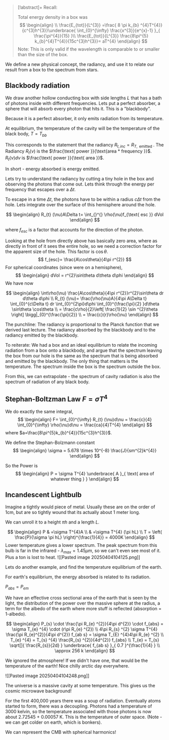 
>[!abstract]+ Recall: 
>
>Total energy density in a box was
$$
\begin{align} \\
\frac{E_{tot}}{L^{3}} =\frac{ 8 \pi k_{b} ^{4}T^{4}}{c^{3}h^{3}}\underbrace{ \int_{0}^{\infty} \frac{x^{3}}{e^{x}-1} }_{ \frac{\pi^{4}}{15} }\\ 
 \frac{E_{tot}}{L^{3}} \frac{8\pi^{5} k_{b}^{4}T^{4}}{15c^{3}h^{3}}= aT^{4}
\end{align}
$$
> Note: This is only valid if the wavelength is comparable to or smaller than the size of the box. 
> 

We define a new physical concept, the radiancy, and use it to relate our result from a box to the spectrum from stars.

## Blackbody radiation


We draw another hollow conducting box with side lengths $L$ that has a bath of photons inside with different frequencies. Lets put a perfect absorber, a sphere that will absorb every photon that hits it. This is a "blackbody". 

Because it is a perfect absorber, it only emits radiation from its temperature. 

At equilibrium, the temperature of the cavity will be the temperature of the black body, $T=T_{bb}$

This corresponds to the statement that the radiancy $R_{t,inc}=R_{T,\text{ emitted }}$.
The Radiancy $R_{t}(\nu)$ is the $\frac{\text{ power }}{\text{area * frequency }}$. 
$R_{t}(\nu)d\nu$ is $\frac{\text{ power }}{\text{ area }}$.

In short - energy absorbed is energy emitted. 

Lets try to understand the radiancy by cutting a tiny hole in the box and observing the photons that come out. Lets think through the energy per frequency that escapes over a $\Delta t$. 

To escape in a time $\Delta t$, the photons have to be within a radius $c\Delta t$ from the hole. Lets integrate over the surface of this hemisphere around the hole.

$$
\begin{align}
R_{t} (\nu)A\Delta t= \int_{}^{} \rho(\nu)f_{\text{ esc }} dVol
\end{align}
$$

where $f_{esc}$ is a factor that accounts for the direction of the photon. 

Looking at the hole from directly above has basically zero area, where as directly in front of it sees the entire hole, so we need a correction factor for the apparent size of the hole. This factor is $\cos\theta$. 
$$
f_{esc}= \frac{A\cos\theta}{4\pi r^{2}}
$$
For spherical coordinates (since were on a hemisphere),
$$
\begin{align}
dVol = r^{2}\sin\theta d\theta d\phi
\end{align}
$$
We have now

$$
\begin{align}
\int\rho(\nu) \frac{A\cos\theta}{4\pi r^{2}}r^{2}\sin\theta dr d\theta d\phi \\
R_{t} (\nu)= \frac{\rho(\nu)A}{4\pi A\Delta t} \int_{0}^{c\Delta t} dr \int_{0}^{2\pi}d\phi \int_{0}^{\frac{\pi}{2} }d\theta \sin\theta \cos\theta \\
= \frac{c\rho}{2}\left[ \frac{1}{2} \sin ^{2}\theta \right] \bigg|_{0}^{\frac{\pi}{2}} \\
= \frac{c}{r}\rho(\nu)  
\end{align}
$$

The punchline: The radiancy is proportional to the Planck function that we derived last lecture. The radiancy absorbed by the blackbody and to the radiancy emitted by the blackbody. 

To reiterate: We had a box and an ideal equilibrium to relate the incoming radiation from a box onto a blackbody, and argue that the spectrum leaving the box from our hole is the same as the spectrum that is being absorbed and emitted by the blackbody. The only thing that matters is the temperature. The spectrum inside the box is the spectrum outside the box. 

From this, we can extrapolate - the spectrum of cavity radiation is also the spectrum of radiation of any black body.


## Stephan-Boltzman Law $F=\sigma T^{4}$
We do exactly the same integral,
$$
\begin{align}
F= \int_{0}^{\infty} R_{t} (\nu)d\nu = \frac{c}{4} \int_{0}^{\infty} \rho(\nu)d\nu = \frac{ca}{4}T^{4}
\end{align}
$$
where $a=\frac{8\pi^{5}k_{b}^{4}}{15c^{3}h^{3}}$.

We define the Stephan-Bolzmann constant
$$
\begin{align}
\sigma = 5.678 \times  10^{-8} \frac{J}{sm^{2}k^{4}}
\end{align}
$$

So the Power is 
$$
\begin{align}
P = \sigma T^{4} \underbrace{ A }_{ \text{ area of whatever thing } }
\end{align}
$$

## Incandescent Lightbulb
Imagine a tightly would piece of metal. Usually these are on the order of 1cm, but are so tightly wound that its actually about 1 meter long.

We can unroll it to a height $\pi h$ and a length $L$.

$$
\begin{align}
P & =\sigma T^{4}A \\
 & =\sigma T^{4} (\pi hL) \\
T = \left( \frac{P}{\sigma \pi hL} \right)^{\frac{1}{4}} = 4000K
\end{align}
$$
Lower temperature gives a lower spectrum. The peak spectrum from this bulb is far in the infrared - $\lambda_{max}=1.45\mu m$, so we can't even see most of it. Plus a ton is lost to heat.
![[Pasted image 20250404104125.png]]

Lets do another example, and find the temperature equilibrium of the earth. 

For earth's equilibrium, the energy absorbed is related to its radiation.

$P_{abs}= P_{em}$

We have an effective cross sectional area of the earth that is seen by the light, the distribution of the power over the massive sphere at the radius, a term for the albedo of the earth where more stuff is reflected (absorption = 1-albedo). 

$$
\begin{align}
P_{s}  \cdot \frac{\pi R_{e} ^{2}}{4\pi d^{2}} \cdot f_{abs} = \sigma T_{e} ^{4} \cdot (r\pi R_{e} ^{2})  \\
4\pi R_{s} ^{2} \sigma T^{4} \frac{\pi R_{e}^{2}}{4\pi d^{2}} f_{ab s} = \sigma T_{E} ^{4}4\pi R_{e} ^{2} \\
T_{e} ^{4} = T_{s} ^{4} \frac{R_{s} ^{2}}{4d^{2}} f_{abs}  \\
T_{e} = T_{s} \sqrt[]{ \frac{R_{s}}{2d}  }   \underbrace{ f_{ab s} }_{ 0.7 }^{\frac{1}{4} } \\
\approx 256 k
\end{align}
$$

We ignored the atmosphere! If we didn't have one, that would be the temperature of the earth! Nice chilly arctic day everywhere. 

![[Pasted image 20250404104248.png]]


The universe is a massive cavity at some temperature. This gives us the cosmic microwave background!

For the first 400,000 years there was a soup of radiation. Eventually atoms started to form, there was a decoupling. Photons had a temperature of 3000 kelvin, so the temperature associated with those photons is now about 2.72545 + 0.00057 K. This is the temperature of outer space.  (Note - we can get colder on earth, which is bonkers). 

We can represent the CMB with spherical harmonics! 